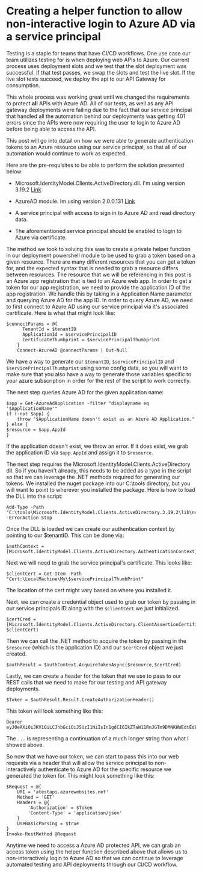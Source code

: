 # Creating a helper function to allow non-interactive login to Azure AD via a service principal

Testing is a staple for teams that have CI/CD workflows. One use case our team utilizes testing for is when deploying web APIs to Azure. Our current process uses deployment slots and we test that the slot deployment was successful. If that test passes, we swap the slots and test the live slot. If the live slot tests succeed, we deploy the api to our API Gateway for consumption.

This whole process was working great until we changed the requirements to protect **all** APIs with Azure AD. All of our tests, as well as any API gateway deployments were failing due to the fact that our service principal that handled all the automation behind our deployments was getting 401 errors since the APIs were now requiring the user to login to Azure AD before being able to access the API.

This post will go into detail on how we were able to generate authentication tokens to an Azure resource using our service principal, so that all of our automation would continue to work as expected.

Here are the pre-requisites to be able to perform the solution presented below:

- Microsoft.IdentityModel.Clients.ActiveDirectory.dll. I'm using version 3.19.2 [Link](https://www.nuget.org/packages/Microsoft.IdentityModel.Clients.ActiveDirectory/3.19.2)

- AzureAD module. Im using version 2.0.0.131 [Link](https://www.powershellgallery.com/packages/AzureAD/2.0.0.131)

- A service principal with access to sign in to Azure AD and read directory data.

- The aforementioned service principal should be enabled to login to Azure via certificate.

The method we took to solving this was to create a private helper function in our deployment powershell module to be used to grab a token based on a given resource. There are many different resources that you can get a token for, and the expected syntax that is needed to grab a resource differs between resources. The resource that we will be referencing in this post is an Azure app registration that is tied to an Azure web app. In order to get a token for our app registration, we need to provide the application ID of the app registration. We handle this by taking in a Application Name parameter and querying Azure AD for the app ID. In order to query Azure AD, we need to first connect to Azure AD using our service principal via it's associated certificate. Here is what that might look like:
```
$connectParams = @{
      TenantId = $tenantID
      ApplicationId = $servicePrincipalID
      CertificateThumbprint = $servicePrincipalThumbprint
    }
    Connect-AzureAD @connectParams | Out-Null
```
We have a way to generate our `$tenantID`, `$servicePrincipalID` and `$servicePrincipalThumbprint` using some config data, so you will want to make sure that you also have a way to generate those variables specific to your azure subscription in order for the rest of the script to work correctly.

The next step queries Azure AD for the given application name:
```
$app = Get-AzureAdApplication -filter "displayname eq '$ApplicationName'"
if (-not $app) {
    throw "$ApplicationName doesn't exist as an Azure AD Application."
} else {
$resource = $app.AppId
}
```
If the application doesn't exist, we throw an error. If it does exist, we grab the application ID via `$app.AppId` and assign it to `$resource`.

The next step requires the Microsoft.IdentityModel.Clients.ActiveDirectory dll. So if you haven't already, this needs to be added as a type in the script so that we can leverage the .NET methods required for generating our tokens. We installed the nuget package into our C:\tools directory, but you will want to point to wherever you installed the package. Here is how to load the DLL into the script:
```
Add-Type -Path "C:\tools\Microsoft.IdentityModel.Clients.ActiveDirectory.3.19.2\lib\net45\Microsoft.IdentityModel.Clients.ActiveDirectory.dll" -ErrorAction Stop
```

Once the DLL is loaded we can create our authentication context by pointing to our $tenantID. This can be done via:
```
$authContext = [Microsoft.IdentityModel.Clients.ActiveDirectory.AuthenticationContext]::new("https://login.windows.net/$tenantID)")
```

Next we will need to grab the service principal's certificate. This looks like:
```
$clientCert = Get-Item -Path "Cert:\LocalMachine\My\$servicePrincipalThumbPrint"
```
The location of the cert might vary based on where you installed it.

Next, we can create a credential object used to grab our token by passing in our service principals ID along with the `$clientCert` we just initialized.
```
$certCred = [Microsoft.IdentityModel.Clients.ActiveDirectory.ClientAssertionCertificate]::new($servicePrincipalID, $clientCert)
```

Then we can call the .NET method to acquire the token by passing in the `$resource` (which is the application ID) and our `$certCred` object we just created.
```
$authResult = $authContext.AcquireTokenAsync($resource,$certCred)
```

Lastly, we can create a header for the token that we use to pass to our REST calls that we need to make for our testing and API gateway deployments.
```
$Token = $authResult.Result.CreateAuthorizationHeader()
```

This token will look something like this:
```
Bearer eyJ0eAXiOiJKV1QiLCJhbGciOiJSUzI1NiIsIn1gdCI6IkZTaW11RnJGTm9DMNKHWEdtEdEzbk5aY2VE...
```
The `...` is representing a continuation of a much longer string than what I showed above.

So now that we have our token, we can start to pass this into our web requests via a header that will allow the service principal to non-interactively authenticate to Azure AD for the specific resource we generated the token for. This might look something like this:
```
$Request = @{
    URI = 'atestapi.azurewebsites.net'
    Method = 'GET'
    Headers = @{
        'Authorization' = $Token
        'Content-Type' = 'application/json'
    }
    UseBasicParsing = $true
}
Invoke-RestMethod @Request
```

Anytime we need to access a Azure AD protected API, we can grab an access token using the helper function described above that allows us to non-interactively login to Azure AD so that we can continue to leverage automated testing and API deployments through our CI/CD workflow.